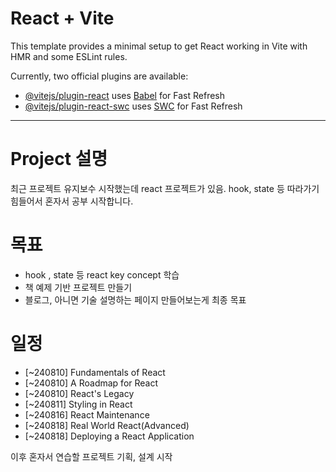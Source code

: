 # React + Vite

This template provides a minimal setup to get React working in Vite with HMR and some ESLint rules.

Currently, two official plugins are available:

- [@vitejs/plugin-react](https://github.com/vitejs/vite-plugin-react/blob/main/packages/plugin-react/README.md) uses [Babel](https://babeljs.io/) for Fast Refresh
- [@vitejs/plugin-react-swc](https://github.com/vitejs/vite-plugin-react-swc) uses [SWC](https://swc.rs/) for Fast Refresh

----

# Project 설명
최근 프로젝트 유지보수 시작했는데 react 프로젝트가 있음. hook, state 등 따라가기 힘들어서 혼자서 공부 시작합니다. 

# 목표 
- hook , state 등 react key concept 학습
- 책 예제 기반 프로젝트 만들기
- 블로그, 아니면 기술 설명하는 페이지 만들어보는게 최종 목표

# 일정 
- [~240810] Fundamentals of React
- [~240810] A Roadmap for React
- [~240810] React's Legacy
- [~240811] Styling in React
- [~240816] React Maintenance
- [~240818] Real World React(Advanced)
- [~240818] Deploying a React Application 

이후 혼자서 연습할 프로젝트 기획, 설계 시작